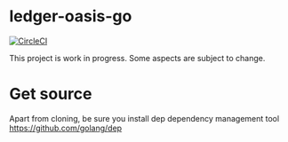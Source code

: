 # ledger-oasis-go

[![CircleCI](https://circleci.com/gh/zondax/ledger-oasis-go.svg?style=svg)](https://circleci.com/gh/zondax/ledger-oasis-go)

This project is work in progress. Some aspects are subject to change.

# Get source
Apart from cloning, be sure you install dep dependency management tool
https://github.com/golang/dep
